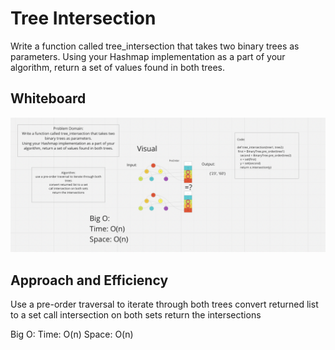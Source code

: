 # Tree Intersection

Write a function called tree_intersection that takes two binary trees as parameters.
Using your Hashmap implementation as a part of your algorithm, return a set of values found in both trees.

## Whiteboard

![challenge](whiteBoard.png)

## Approach and Efficiency

Use a pre-order traversal to iterate through both trees
convert returned list to a set
call intersection on both sets
return the intersections

Big O:
Time: O(n)
Space: O(n)